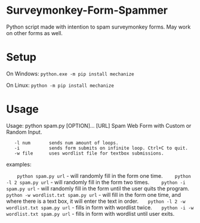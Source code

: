 # Surveymonkey-Form-Spammer
Python script made with intention to spam surveymonkey forms. May work on other forms as well.
# Setup
On Windows: ```python.exe -m pip install mechanize```

On Linux: ```python -m pip install mechanize```

# Usage
Usage: python spam.py [OPTION]... [URL]
Spam Web Form with Custom or Random Input.
```
   -l num       sends num amount of loops.   
   -i           sends form submits on infinite loop. Ctrl+C to quit.   
   -w file      uses wordlist file for textbox submissions.
```
examples:

```    python spam.py url``` - will randomly fill in the form one time.
```    python -l 2 spam.py url``` - will randomly fill in the form two times.
```    python -i spam.py url``` - will randomly fill in the form until the user quits the program.
```    python -w wordlist.txt spam.py url``` - will fill in the form one time, and where there is a text box, it will enter the text in order.
```   python -l 2 -w wordlist.txt spam.py url``` - fills in form with wordlist twice.
```   python -i -w wordlist.txt spam.py url``` - fills in form with wordlist until user exits.

